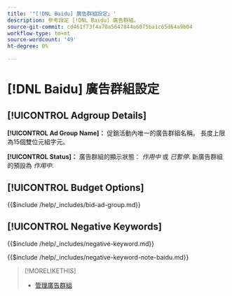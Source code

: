 ```yaml
---
title: '"[!DNL Baidu] 廣告群組設定」'
description: 參考設定 [!DNL Baidu] 廣告群組。
source-git-commit: cd461f73f4a70a5647844a6075ba1c65d64a9b04
workflow-type: tm+mt
source-wordcount: '49'
ht-degree: 0%

---
```


# [!DNL Baidu] 廣告群組設定

## [!UICONTROL Adgroup Details]

**[!UICONTROL Ad Group Name]：** 促銷活動內唯一的廣告群組名稱。 長度上限為15個雙位元組字元。

**[!UICONTROL Status]：** 廣告群組的顯示狀態： *作用中* 或 *已暫停*. 新廣告群組的預設為 *作用中*.

## [!UICONTROL Budget Options]

<!-- **[!UICONTROL Bid]:** -->

{{$include /help/_includes/bid-ad-group.md}}

## [!UICONTROL Negative Keywords]

<!-- **[!UICONTROL Negative Keywords]:** -->

{{$include /help/_includes/negative-keyword.md}}

<!-- Note for **[!UICONTROL Negative Keywords]:** -->

{{$include /help/_includes/negative-keyword-note-baidu.md}}

>[!MORELIKETHIS]
>
>* [管理廣告群組](/help/search-social-commerce/campaign-management/campaigns/ad-group-manage.md)

